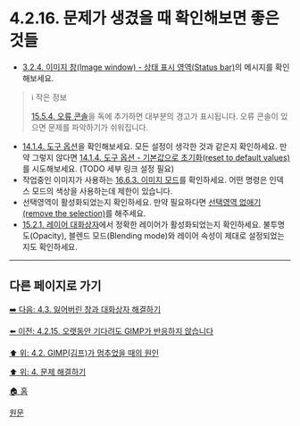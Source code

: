 # 4.2.16. 문제가 생겼을 때 확인해보면 좋은 것들

- [3.2.4. 이미지 창(Image window) - 상태 표시 영역(Status bar)](./03-02-04-00-image_window.md)의 메시지를 확인해보세요.

> ℹ️ 작은 정보
>
> [15.5.4. 오류 콘솔](./15-05-04-00-error-console.md)을 독에 추가하면 대부분의 경고가 표시됩니다. 오류 콘솔이 있으면 문제를 파악하기가 쉬워집니다.

- [14.1.4. 도구 옵션](./14-01-04-00-tool-options.md)을 확인해보세요. 모든 설정이 생각한 것과 같은지 확인하세요. 만약 그렇지 않다면 [14.1.4. 도구 옵션 - 기본값으로 초기화(reset to default values)](./14-01-04-00-tool-options.md)를 시도해보세요. (TODO 세부 링크 설정 필요)
- 작업중인 이미지가 사용하는 [16.6.3. 이미지 모드](./16-06-03-mode.md)를 확인하세요. 어떤 명령은 인덱스 모드의 색상을 사용하는데 제한이 있습니다.
- 선택영역이 활성화되었는지 확인하세요. 만약 필요하다면 [선택영역 없애기(remove the selection)](./16-04-03-none.md)를 해주세요.
- [15.2.1. 레이어 대화상자](./15-02-01-00-layers_dialog.md)에서 정확한 레이어가 활성화되었는지 확인하세요. 불투명도(Opacity), 블렌드 모드(Blending mode)와 레이어 속성이 제대로 설정되었는지도 확인하세요.

***

## 다른 페이지로 가기

[➡️ 다음: 4.3. 잃어버린 창과 대화상자 해결하기](./04-03-00-how-to-fix-missing-windows-and-dialogs.md)

[⬅️ 이전: 4.2.15. 오랫동안 기다려도 GIMP가 반응하지 않습니다](./04-02-15-i-ve-been-waiting-for-a-long-time-and-gimp-is-not-responding.md)

[⬆️ 위: 4.2. GIMP(김프)가 멈추었을 때의 원인](./04-02-00-common-causes-of-gimp-non-responsiveness.md)

[⬆️ 위: 4. 문제 해결하기](./04-00-what-to-do-if-you-are-stuck.md)

[🏠 홈](./00-home.md)

[원문](https://docs.gimp.org/2.10/ko/gimp-stuck-not-responding.html)
